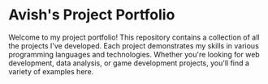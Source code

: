 # Avish's Project Portfolio

Welcome to my project portfolio! This repository contains a collection of all the projects I've developed. Each project demonstrates my skills in various programming languages and technologies. Whether you're looking for web development, data analysis, or game development projects, you'll find a variety of examples here.

